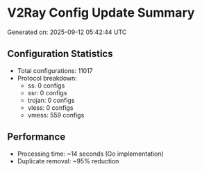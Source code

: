 # V2Ray Config Update Summary
Generated on: 2025-09-12 05:42:44 UTC

## Configuration Statistics
- Total configurations: 11017
- Protocol breakdown:
  - ss: 0 configs
  - ssr: 0 configs
  - trojan: 0 configs
  - vless: 0 configs
  - vmess: 559 configs

## Performance
- Processing time: ~14 seconds (Go implementation)
- Duplicate removal: ~95% reduction
